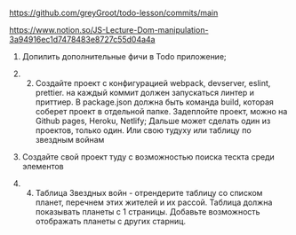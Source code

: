 https://github.com/greyGroot/todo-lesson/commits/main

https://www.notion.so/JS-Lecture-Dom-manipulation-3a94916ec1d7478483e8727c55d04a4a

1. Допилить дополнительные фичи в Todo приложение;
2. 2. Создайте проект с конфигурацией webpack, devserver, eslint, prettier. на каждый коммит должен запускаться линтер и приттиер. В package.json должна быть команда build, которая соберет проект в отдельной папке. Задеплойте проект, можно на Github pages, Heroku, Netlify;
Дальше может сделать один из проектов, только один. Или свою тудуху или таблицу по звездным войнам

3. Создайте свой проект туду с возможностью поиска тескта среди элементов
4. 4. Таблица Звездных войн - отрендерите таблицу со списком планет, перечнем этих жителей и их рассой. Таблица должна показывать планеты с 1 страницы. Добавьте возможность отображать планеты с других старниц.